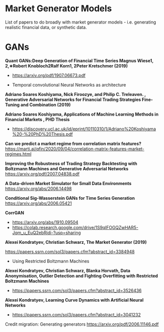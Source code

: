 # Market Generator Models

List of papers to do broadly with market generator models - i.e. generating realistic financial data, or synthetic data.

# GANs


**Quant GANs:Deep Generation of Financial Time Series Magnus Wiese1, 2,∗Robert Knobloch2Ralf Korn1, 2Peter Kretschmer (2019)**

+ https://arxiv.org/pdf/1907.06673.pdf

+ Temporal convolutional Neural Networks as architecture

**Adriano Soares Koshiyama, Nick Firoozye, and Philip C. Treleaven. , Generative Adversarial Networks for Financial Trading Strategies Fine-Tuning and Combination (2019)**

**Adriano Soares Koshiyama, Applications of Machine Learning Methods in Financial Markets , PHD Thesis**
+ https://discovery.ucl.ac.uk/id/eprint/10110310/1/Adriano%20Koshiyama%20-%20PhD%20Thesis.pdf


**Can we predict a market regime from correlation matrix features?**
https://marti.ai/qfin/2020/09/04/correlation-matrix-features-market-regimes.html

**Improving the Robustness of Trading Strategy Backtesting with Boltzmann Machines and Generative Adversarial Networks**
https://arxiv.org/pdf/2007.04838.pdf

**A Data-driven Market Simulator for Small Data Environments**
https://arxiv.org/abs/2006.14498


**Conditional Sig-Wasserstein GANs for Time Series Generation**
https://arxiv.org/abs/2006.05421


**CorrGAN**
+ https://arxiv.org/abs/1910.09504
+ https://colab.research.google.com/drive/1S9qIFOGQZwHAR5-Jqm_u_EuQ2ebRidi-?usp=sharing


**Alexei Kondratyev, Christian Schwarz, The Market Generator (2019)**

https://papers.ssrn.com/sol3/papers.cfm?abstract_id=3384948

+ Using Restricted Boltzmann Machines

**Alexei Kondratyev, Christian Schwarz, Blanka Horvath, Data Anonymisation, Outlier Detection and Fighting Overfitting with Restricted Boltzmann Machines**

+ https://papers.ssrn.com/sol3/papers.cfm?abstract_id=3526436

**Alexei Kondratyev, Learning Curve Dynamics with Artificial Neural Networks**

+ https://papers.ssrn.com/sol3/papers.cfm?abstract_id=3041232


Credit migration: Generating generators
https://arxiv.org/pdf/2006.11146.pdf